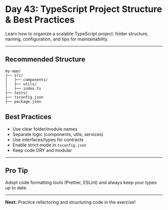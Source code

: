 # Day 43: TypeScript Project Structure & Best Practices

Learn how to organize a scalable TypeScript project: folder structure, naming, configuration, and tips for maintainability.

---

## Recommended Structure
```
my-app/
├── src/
│   ├── components/
│   ├── utils/
│   ├── index.ts
├── tests/
├── tsconfig.json
├── package.json
```

## Best Practices
- Use clear folder/module names
- Separate logic (components, utils, services)
- Use interfaces/types for contracts
- Enable strict mode in `tsconfig.json`
- Keep code DRY and modular

---

## Pro Tip
Adopt code formatting tools (Prettier, ESLint) and always keep your types up to date.

---

**Next:** Practice refactoring and structuring code in the exercise!
